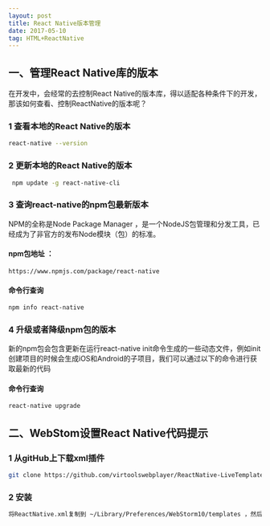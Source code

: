 ```yaml
---
layout: post
title: React Native版本管理
date: 2017-05-10
tag: HTML+ReactNative
---
```

## 一、管理React Native库的版本


在开发中，会经常的去控制React Native的版本库，得以适配各种条件下的开发，那该如何查看、控制ReactNative的版本呢？

### 1 查看本地的React Native的版本

```bash
react-native --version
```
	

### 2 更新本地的React Native的版本

```bash
 npm update -g react-native-cli
```
### 3 查询react-native的npm包最新版本

 NPM的全称是Node Package Manager ，是一个NodeJS包管理和分发工具，已经成为了非官方的发布Node模块（包）的标准。
   
#### npm包地址 ：
   `https://www.npmjs.com/package/react-native
   `
    
#### 命令行查询

```bash
npm info react-native
```

### 4 升级或者降级npm包的版本

 新的npm包会包含更新在运行react-native init命令生成的一些动态文件，例如init创建项目的时候会生成iOS和Android的子项目，我们可以通过以下的命令进行获取最新的代码
 
#### 命令行查询
      
```bash
react-native upgrade
```


## 二、WebStom设置React Native代码提示

### 1  从gitHub上下载xml插件
    
```bash
git clone https://github.com/virtoolswebplayer/ReactNative-LiveTemplate  
```

### 2  安装
     
```bash
将ReactNative.xml复制到 ~/Library/Preferences/WebStorm10/templates ，然后重启 WebStrom。
```